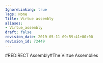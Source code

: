 ```yaml
---
IgnoreLinking: true
Tags: None
Title: Virtue assembly
aliases:
- Virtue_assembly
draft: false
revision_date: 2019-05-11 09:59:41+00:00
revision_id: 72449
---
```


#REDIRECT Assembly#The Virtue Assemblies